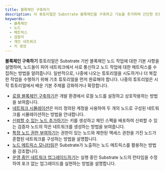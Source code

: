 ```yaml
---
title: 블록체인 구축하기
description: 이 튜토리얼은 Substrate 블록체인을 구축하고 기능을 추가하며 간단한 트랜잭션을 제출하고 노드 작업을 관찰하는 실습 경험을 제공합니다.
keywords:
  - 블록체인
  - 노드
  - 메트릭스
  - 검증자
  - 개인 네트워크
  - 키 생성
---
```


**블록체인 구축하기** 튜토리얼은 Substrate 기반 블록체인 노드 작업에 대한 기본 사항을 설명하며, 노드들이 피어 네트워크에서 서로 통신하고 노드 작업에 대한 메트릭스를 수집하는 방법을 알려줍니다.
일반적으로, 나중에 나오는 튜토리얼을 시도하거나 더 복잡한 작업을 수행하기 위해 기초 튜토리얼을 먼저 완료해야 합니다.
나중의 튜토리얼은 시작 튜토리얼에서 배운 기본 주제를 강화하거나 확장합니다.

- [로컬 블록체인 구축하기](/tutorials/build-a-blockchain/build-local-blockchain/)은 개발 환경에서 로컬 노드를 설정하고 상호작용하는 방법을 보여줍니다.
- [네트워크 시뮬레이션](/tutorials/build-a-blockchain/simulate-network/)은 미리 정의된 계정을 사용하여 두 개의 노드로 구성된 네트워크를 시뮬레이션하는 방법을 안내합니다.
- [신뢰할 수 있는 노드 추가하기](/tutorials/build-a-blockchain/add-trusted-nodes/)는 키를 생성하고 체인 스펙을 배포하여 신뢰할 수 있는 검증자 노드의 작은 네트워크를 생성하는 방법을 보여줍니다.
- [특정 노드 권한 부여하기](/tutorials/build-a-blockchain/authorize-specific-nodes/)는 권한이 있는 노드와 제한된 액세스 권한을 가진 노드가 혼합된 네트워크를 구성하는 방법을 설명합니다.
- [노드 메트릭스 모니터링](/tutorials/build-a-blockchain/monitor-node-metrics/)은 Substrate가 노출하는 노드 메트릭스를 활용하는 방법을 강조합니다.
- [운영 중인 네트워크 업그레이드하기](/tutorials/build-a-blockchain/upgrade-a-running-network)는 실행 중인 Substrate 노드의 런타임을 수정하여 포크 없는 업그레이드를 실현하는 방법을 설명합니다.